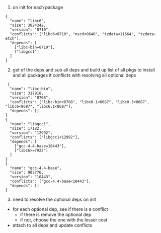 1. on init for each package

```
{
  "name": "libc6",
  "size": 3824342,
  "version": "8710",
  "conflicts": ["libc6<8710", "nscd<8640", "tzdata<11664", "tzdata-etch"],
  "depends": [
    ["libc-bin=8710"],
    ["libgcc1"]
  ]
}
```

2. get of the deps and sub all deps and build up list of all pkgs to install and all packages it conflicts with resolving all optional deps


```
 {
  "name": "libc-bin",
  "size": 317918,
  "version": "8708",
  "conflicts": ["libc-bin<8708", "libc0.1<8687", "libc0.3<8687", "libc6<8687", "libc6.1<8687"],
  "depends": []
}
{
  "name": "libgcc1",
  "size": 17182,
  "version": "12992",
  "conflicts": ["libgcc1<12992"],
  "depends": [
    ["gcc-4.4-base=10443"],
    ["libc6>=7922"]
  ]
}
{
  "name": "gcc-4.4-base",
  "size": 903776,
  "version": "10443",
  "conflicts": ["gcc-4.4-base<10443"],
  "depends": []
}
```

3. need to resolve the optional deps on init
* for each optional dep, see if there is a conflict
  * if there is remove the optional dep
  * if not, choose the one with the lesser cost
* attach to all deps and update conflicts